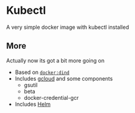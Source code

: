 # Kubectl

A very simple docker image with kubectl installed

## More

Actually now its got a bit more going on

- Based on [`docker:dind`](https://hub.docker.com/_/docker/)
- Includes [gcloud](https://cloud.google.com/sdk/docs/quickstart-linux) and some components
  - gsutil
  - beta
  - docker-credential-gcr
- Includes [Helm](https://helm.sh/)
